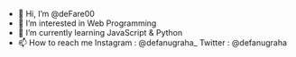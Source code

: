 - 👋 Hi, I’m @deFare00
- 👀 I’m interested in Web Programming
- 🌱 I’m currently learning JavaScript & Python
- 📫 How to reach me 
  Instagram : @defanugraha_
  Twitter   : @defanugraha

<!---
deFare00/deFare00 is a ✨ special ✨ repository because its `README.md` (this file) appears on your GitHub profile.
You can click the Preview link to take a look at your changes.
--->
